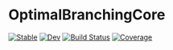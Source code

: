# OptimalBranchingCore

[![Stable](https://img.shields.io/badge/docs-stable-blue.svg)](https://ArrogantGao.github.io/OptimalBranchingCore.jl/stable/)
[![Dev](https://img.shields.io/badge/docs-dev-blue.svg)](https://ArrogantGao.github.io/OptimalBranchingCore.jl/dev/)
[![Build Status](https://github.com/ArrogantGao/OptimalBranchingCore.jl/actions/workflows/CI.yml/badge.svg?branch=main)](https://github.com/ArrogantGao/OptimalBranchingCore.jl/actions/workflows/CI.yml?query=branch%3Amain)
[![Coverage](https://codecov.io/gh/ArrogantGao/OptimalBranchingCore.jl/branch/main/graph/badge.svg)](https://codecov.io/gh/ArrogantGao/OptimalBranchingCore.jl)
